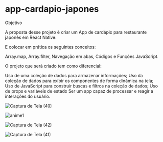 # app-cardapio-japones

Objetivo

A proposta desse projeto é criar um App de cardápio para restaurante japonês em React Native. 

E colocar em prática os seguintes conceitos:

Array.map,
Array.filter, 
Navegação em abas, 
Códigos e Funções JavaScript. 

O projeto que será criado tem como diferencial:

Uso de uma coleção de dados para armazenar informações;
Uso da coleção de dados para exibir os componentes de forma dinâmica na tela;
Uso de JavaScript para construir buscas e filtros na coleção de dados;
Uso de props e variáveis de estado
Ser um app capaz de processar e reagir a interações do usuário.



![Captura de Tela (40)](https://github.com/Bruno-Piter/app-cardapio-japones/assets/133192036/6d15af2e-8538-43ab-b0ed-da9475635d28)

![anime1](https://github.com/Bruno-Piter/app-cardapio-japones/assets/133192036/dc58d2ea-6ada-484e-9306-e6bec3009c43)

![Captura de Tela (42)](https://github.com/Bruno-Piter/app-cardapio-japones/assets/133192036/7688c4d5-f906-4e71-8f38-8cb0f1952b4f)

![Captura de Tela (41)](https://github.com/Bruno-Piter/app-cardapio-japones/assets/133192036/3278d2de-c747-4e79-8bc2-191d485e2de4)

